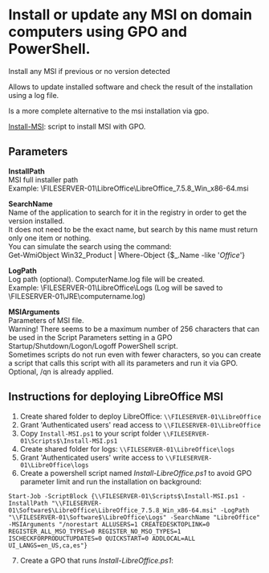 # Install or update any MSI on domain computers using GPO and PowerShell.

Install any MSI if previous or no version detected

Allows to update installed software and check the result of the installation using a log file.

Is a more complete alternative to the msi installation via gpo.

[Install-MSI](https://raw.githubusercontent.com/juangranados/powershell-scripts/main/Install%20MSI/Install-MSI.ps1): script to install MSI with GPO.

## Parameters

**InstallPath**  
MSI full installer path  
Example: \\FILESERVER-01\LibreOffice\LibreOffice_7.5.8_Win_x86-64.msi  

**SearchName**  
Name of the application to search for it in the registry in order to get the version installed.  
It does not need to be the exact name, but search by this name must return only one item or nothing.  
You can simulate the search using the command:  
Get-WmiObject  Win32_Product | Where-Object {$_.Name -like '*Office*'}  
  
**LogPath**  
Log path (optional). ComputerName.log file will be created.  
Example: \\FILESERVER-01\LibreOffice\Logs (Log will be saved to \\FILESERVER-01\JRE\computername.log)  

**MSIArguments**  
Parameters of MSI file.  
Warning! There seems to be a maximum number of 256 characters that can be used in the Script Parameters setting in a GPO Startup/Shutdown/Logon/Logoff PowerShell script.  
Sometimes scripts do not run even with fewer characters, so you can create a script that calls this script with all its parameters and run it via GPO.  
Optional, /qn is already applied.  

## Instructions for deploying LibreOffice MSI

1. Create shared folder to deploy LibreOffice: ```\\FILESERVER-01\LibreOffice```
2. Grant 'Authenticated users' read access to ```\\FILESERVER-01\LibreOffice```
3. Copy ```Install-MSI.ps1``` to your script folder ```\\FILESERVER-01\Scripts$\Install-MSI.ps1```
4. Create shared folder for logs: ```\\FILESERVER-01\LibreOffice\logs```
5. Grant 'Authenticated users' write access to ```\\FILESERVER-01\LibreOffice\logs```
6. Create a powershell script named _Install-LibreOffice.ps1_ to avoid GPO parameter limit and run the installation on background:
```
Start-Job -ScriptBlock {\\FILESERVER-01\Scripts$\Install-MSI.ps1 -InstallPath "\\FILESERVER-01\Software$\LibreOffice\LibreOffice_7.5.8_Win_x86-64.msi" -LogPath "\\FILESERVER-01\Software$\LibreOffice\Logs" -SearchName "LibreOffice" -MSIArguments "/norestart ALLUSERS=1 CREATEDESKTOPLINK=0 REGISTER_ALL_MSO_TYPES=0 REGISTER_NO_MSO_TYPES=1 ISCHECKFORPRODUCTUPDATES=0 QUICKSTART=0 ADDLOCAL=ALL UI_LANGS=en_US,ca,es"}
```
7. Create a GPO that runs _Install-LibreOffice.ps1_:
